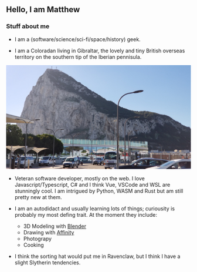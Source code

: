 ## Hello, I am Matthew

### Stuff about me

- I am a (software/science/sci-fi/space/history) geek. 

- I am a Coloradan living in Gibraltar, the lovely and tiny British overseas territory on the southern tip of the Iberian pennisula.
<img src="https://raw.githubusercontent.com/MatthewNichols/MatthewNichols/master/GibraltarFromAirport.jpg" alt="Gibraltar seen from the airport" />

- Veteran software developer, mostly on the web. I love Javascript/Typescript, C# and I think Vue, VSCode and WSL are stunningly cool. I am intrigued by Python, WASM and Rust but am still pretty new at them.

- I am an autodidact and usually learning lots of things; curiousity is probably my most defing trait. At the moment they include:
    - 3D Modeling with [Blender](https://www.blender.org/)
    - Drawing with [Affinity](https://affinity.serif.com/en-us/)
    - Photograpy
    - Cooking

- I think the sorting hat would put me in Ravenclaw, but I think I have a slight Slytherin tendencies.
